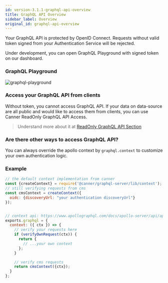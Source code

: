 ```yaml
---
id: version-3.1.1-graphql-api-overview
title: GraphQL API Overview
sidebar_label: Overview
original_id: graphql-api-overview
---
```


Your GraphQL API is protected by OpenID Connect. Requests without valid token signed from your Authentication Service will be rejected.

Under development, you can open GraphQL Playground with signed token on our dashboard.

### GraphQL Playground

![graphql-playground](/docs/assets/graphql.gif)


### Access your GraphQL API from clients
Without token, you cannot access GraphQL API. If your data on data-source are all public and would like to access them from clients, you can use Canner ReadOnly GraphQL API Access.

> Understand more about it at [ReadOnly GraphQL API Section](./graphql-api-read-only-access)


### Are there other ways to access GraphQL API?
You can always override the apollo context by `graphql.context` to customize your own authentication logic.


### Example
```js
// the default context implementation from canner
const {createContext} = require('@canner/graphql-server/lib/context');
// still verifying requests from cms
const cmsContext = createContext({
  oidc: {discoveryUrl: "your authentication discoveryUrl"}
});


// context api: https://www.apollographql.com/docs/apollo-server/api/apollo-server.html#constructor-options-lt-ApolloServer-gt
exports.graphql = {
  context: ({ ctx }) => {
    // verify your requests here
    if (verifyOwnRequest(ctx)) {
      return {
        // ...your own context
      };
    }

    // verify cms requests
    return cmsContext({ctx});
  }
};
```
